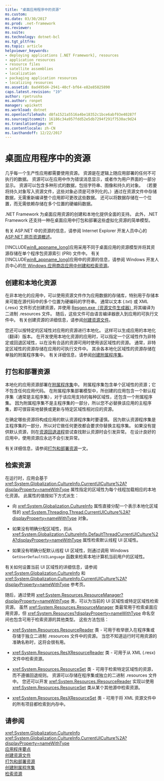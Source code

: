 ```yaml
---
title: "桌面应用程序中的资源"
ms.custom: 
ms.date: 03/30/2017
ms.prod: .net-framework
ms.reviewer: 
ms.suite: 
ms.technology: dotnet-bcl
ms.tgt_pltfrm: 
ms.topic: article
helpviewer_keywords:
- deploying applications [.NET Framework], resources
- application resources
- resource files
- satellite assemblies
- localization
- packaging application resources
- localizing resources
ms.assetid: 8ad495d4-2941-40cf-bf64-e82e85825890
caps.latest.revision: "19"
author: rpetrusha
ms.author: ronpet
manager: wpickett
ms.workload: dotnet
ms.openlocfilehash: d8fa1521a5516a4be18352c1bce6abf93e40287f
ms.sourcegitcommit: 16186c34a957fdd52e5db7294f291f7530ac9d24
ms.translationtype: HT
ms.contentlocale: zh-CN
ms.lasthandoff: 12/22/2017
---
```

# <a name="resources-in-desktop-apps"></a>桌面应用程序中的资源
几乎每一个生产性应用都需要使用资源。 资源是在逻辑上随应用部署的任何不可执行的数据。 资源可以在应用中作为错误消息显示，或者作为用户界面的一部分显示。 资源可以包含多种形式的数据，包括字符串、图像和持久的对象。 （若要将持久对象写入资源文件，这些对象必须是可序列化的。）通过在资源文件中存储数据，无需重新编译整个应用即可更改这些数据。 还可以将数据存储在一个位置，而无需依赖存储在多个位置的硬编码数据。  
  
 .NET Framework 为桌面应用资源的创建和本地化提供全面的支持。 此外，.NET Framework 还支持一种在桌面应用中打包和部署这些虚拟化资源的简单模型。  
  
 有关 ASP.NET 中的资源的信息，请参阅 Internet Explorer 开发人员中心的 [ASP.NET 网页资源概述](http://msdn.microsoft.com/library/0936b3b2-9e6e-4abe-9c06-364efef9dbbd)。  
  
 [!INCLUDE[win8_appname_long](../../../includes/win8-appname-long-md.md)]应用采用不同于桌面应用的资源模型并将其资源存储在单个程序包资源索引 (PRI) 文件中。 有关 [!INCLUDE[win8_appname_long](../../../includes/win8-appname-long-md.md)]应用中的资源的信息，请参阅 Windows 开发人员中心的[在 Windows 应用商店应用中创建和检索资源](http://go.microsoft.com/fwlink/p/?LinkId=241674)。  
  
## <a name="creating-and-localizing-resources"></a>创建和本地化资源  
 在非本地化的应用中，可以使用资源文件作为应用数据的存储库，特别用于存储本来可能在源代码中的多个位置为硬编码的字符串。 通常以文本 (.txt) 或 XML (.resx) 文件形式创建资源，并使用 [Resgen.exe（资源文件生成器）](../../../docs/framework/tools/resgen-exe-resource-file-generator.md)将其编译为二进制 .resources 文件。 随后，这些文件可由语言编译器嵌入到应用的可执行文件中。 有关创建资源的详细信息，请参阅[创建资源文件](../../../docs/framework/resources/creating-resource-files-for-desktop-apps.md)。  
  
 您还可以按特定的区域性对应用的资源进行本地化。 这样可以生成应用的本地化（翻译）版本。 在开发使用本地化资源的应用时，可以指定一个区域性作为非特定或回退区域性，以在没有合适的资源可用时使用该区域性的资源。 通常，非特定区域性的资源存储在应用的可执行文件中。 其余各本地化区域性的资源存储在单独的附属程序集中。 有关详细信息，请参阅[创建附属程序集](../../../docs/framework/resources/creating-satellite-assemblies-for-desktop-apps.md)。  
  
## <a name="packaging-and-deploying-resources"></a>打包和部署资源  
 本地化的应用资源部署在[附属程序集](../../../docs/framework/resources/packaging-and-deploying-resources-in-desktop-apps.md)中。 附属程序集包含单个区域性的资源；它不包含任何应用代码。 在附属程序集部署模型中，所创建的应用包含一个默认程序集（通常是主程序集），对于该应用支持的每种区域性，还包含一个附属程序集。 因为附属程序集不是主程序集的一部分，所以您不必替换该应用的主程序集，即可很容易地替换或更新与特定区域性相对应的资源。  
  
 在确定哪些资源将构成应用的默认资源程序集时要谨慎。 因为默认资源程序集是主程序集的一部分，所以对它做任何更改都会要求你替换主程序集。 如果没有提供默认资源，则在[资源回退进程](../../../docs/framework/resources/packaging-and-deploying-resources-in-desktop-apps.md)尝试查找默认资源时会引发异常。 在设计良好的应用中，使用资源应永远不会引发异常。  
  
 有关详细信息，请参阅[打包和部署资源](../../../docs/framework/resources/packaging-and-deploying-resources-in-desktop-apps.md)一文。  
  
## <a name="retrieving-resources"></a>检索资源  
 在运行时，应用会基于 <xref:System.Globalization.CultureInfo.CurrentUICulture%2A?displayProperty=nameWithType> 属性指定的区域性为每个线程加载相应的本地化资源。 此属性的值按如下方式派生：  
  
-   向 <xref:System.Globalization.CultureInfo> 属性直接分配一个表示本地化区域性的 <xref:System.Threading.Thread.CurrentUICulture%2A?displayProperty=nameWithType> 对象。  
  
-   如果没有明确分配区域性，则从 <xref:System.Globalization.CultureInfo.DefaultThreadCurrentUICulture%2A?displayProperty=nameWithType> 属性检索默认线程 UI 区域性。  
  
-   如果没有明确分配默认线程 UI 区域性，则通过调用 Windows `GetUserDefaultUILanguage` 函数来检索本地计算机当前用户的区域性。  
  
 有关如何设置当前 UI 区域性的详细信息，请参阅 <xref:System.Globalization.CultureInfo> 和 <xref:System.Globalization.CultureInfo.CurrentUICulture%2A?displayProperty=nameWithType> 参考页。  
  
 随后，通过使用 <xref:System.Resources.ResourceManager?displayProperty=nameWithType> 类，可以为当前的 UI 区域性或特定区域性检索资源。 虽然 <xref:System.Resources.ResourceManager> 类最常用于检索桌面应用资源，但 <xref:System.Resources?displayProperty=nameWithType> 命名空间也包含可用于检索资源的其他类型。 这些方法包括：  
  
-   <xref:System.Resources.ResourceReader> 类 - 可用于枚举嵌入在程序集或存储于独立二进制 .resources 文件中的资源。 当您不知道运行时可用资源的准确名称时，这将会很有用。  
  
-   <xref:System.Resources.ResXResourceReader> 类 - 可用于从 XML (.resx) 文件中检索资源。  
  
-   <xref:System.Resources.ResourceSet> 类 - 可用于检索特定区域性的资源，而不遵循回退规则。 资源可以存储在程序集或独立的二进制 .resources 文件中。 您还可以开发 <xref:System.Resources.IResourceReader> 实现以使用 <xref:System.Resources.ResourceSet> 类从某个其他源中检索资源。  
  
-   <xref:System.Resources.ResXResourceSet> 类 - 可用于将 XML 资源文件中的所有项目都检索到内存中。  
  
## <a name="see-also"></a>请参阅  
 <xref:System.Globalization.CultureInfo>  
 <xref:System.Globalization.CultureInfo.CurrentUICulture%2A?displayProperty=nameWithType>  
 [应用程序要点](../../../docs/standard/application-essentials.md)  
 [创建资源文件](../../../docs/framework/resources/creating-resource-files-for-desktop-apps.md)  
 [打包和部署资源](../../../docs/framework/resources/packaging-and-deploying-resources-in-desktop-apps.md)  
 [创建附属程序集](../../../docs/framework/resources/creating-satellite-assemblies-for-desktop-apps.md)  
 [检索资源](../../../docs/framework/resources/retrieving-resources-in-desktop-apps.md)
